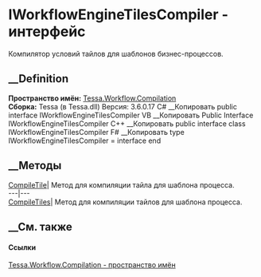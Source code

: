 # IWorkflowEngineTilesCompiler - интерфейс
Компилятор условий тайлов для шаблонов бизнес-процессов.
## __Definition
 **Пространство имён:**
[Tessa.Workflow.Compilation](N_Tessa_Workflow_Compilation.htm)  
 **Сборка:** Tessa (в Tessa.dll) Версия: 3.6.0.17
C# __Копировать
     public interface IWorkflowEngineTilesCompiler
VB __Копировать
     Public Interface IWorkflowEngineTilesCompiler
C++ __Копировать
     public interface class IWorkflowEngineTilesCompiler
F# __Копировать
     type IWorkflowEngineTilesCompiler = interface end
##  __Методы
[CompileTile](M_Tessa_Workflow_Compilation_IWorkflowEngineTilesCompiler_CompileTile.htm)|
Метод для компиляции тайла для шаблона процесса.  
---|---  
[CompileTiles](M_Tessa_Workflow_Compilation_IWorkflowEngineTilesCompiler_CompileTiles.htm)|
Метод для компиляции тайлов для шаблона процесса.  
## __См. также
#### Ссылки
[Tessa.Workflow.Compilation - пространство
имён](N_Tessa_Workflow_Compilation.htm)
